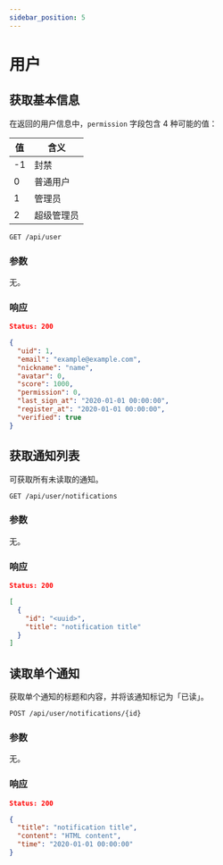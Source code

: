 ```yaml
---
sidebar_position: 5
---
```


# 用户

## 获取基本信息

在返回的用户信息中，`permission` 字段包含 4 种可能的值：

| 值   | 含义    |
| --- | ----- |
| -1  | 封禁    |
| 0   | 普通用户  |
| 1   | 管理员   |
| 2   | 超级管理员 |

```
GET /api/user
```

### 参数

无。

### 响应

```json
Status: 200

{
  "uid": 1,
  "email": "example@example.com",
  "nickname": "name",
  "avatar": 0,
  "score": 1000,
  "permission": 0,
  "last_sign_at": "2020-01-01 00:00:00",
  "register_at": "2020-01-01 00:00:00",
  "verified": true
}
```

## 获取通知列表

可获取所有未读取的通知。

```
GET /api/user/notifications
```

### 参数

无。

### 响应

```json
Status: 200

[
  {
    "id": "<uuid>",
    "title": "notification title"
  }
]
```

## 读取单个通知

获取单个通知的标题和内容，并将该通知标记为「已读」。

```
POST /api/user/notifications/{id}
```

### 参数

无。

### 响应

```json
Status: 200

{
  "title": "notification title",
  "content": "HTML content",
  "time": "2020-01-01 00:00:00"
}
```

